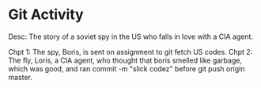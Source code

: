 # Git Activity
Desc: The story of a soviet spy in the US who falls in love with a CIA agent. 

Chpt 1: The spy, Boris, is sent on assignment to git fetch US codes. 
Chpt 2: The fly, Loris, a CIA agent, who thought that boris smelled like garbage, which was good, and ran commit -m "slick codez" before git push origin master.

